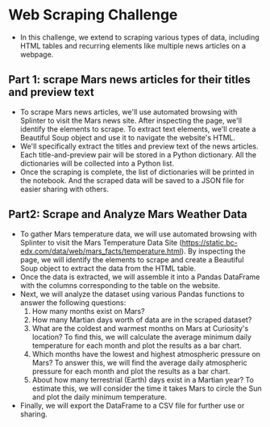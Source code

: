 # Web Scraping Challenge
- In this challenge, we extend to scraping various types of data, including HTML tables and recurring elements like multiple news articles on a webpage.

## Part 1: scrape Mars news articles for their titles and preview text

- To scrape Mars news articles, we'll use automated browsing with Splinter to visit the Mars news site. After inspecting the page, we'll identify the elements to scrape. To extract text elements, we'll create a Beautiful Soup object and use it to navigate the website's HTML.
- We'll specifically extract the titles and preview text of the news articles. Each title-and-preview pair will be stored in a Python dictionary. All the dictionaries will be collected into a Python list.
- Once the scraping is complete, the list of dictionaries will be printed in the notebook. And the scraped data will be saved to a JSON file for easier sharing with others.


## Part2: Scrape and Analyze Mars Weather Data

- To gather Mars temperature data, we will use automated browsing with Splinter to visit the Mars Temperature Data Site (https://static.bc-edx.com/data/web/mars_facts/temperature.html). By inspecting the page, we will identify the elements to scrape and create a Beautiful Soup object to extract the data from the HTML table.
- Once the data is extracted, we will assemble it into a Pandas DataFrame with the columns corresponding to the table on the website.
- Next, we will analyze the dataset using various Pandas functions to answer the following questions:
    1. How many months exist on Mars?
    2. How many Martian days worth of data are in the scraped dataset?
    3. What are the coldest and warmest months on Mars at Curiosity's location? To find this, we will calculate the average minimum daily temperature for each month and plot the results as a bar chart.
    4. Which months have the lowest and highest atmospheric pressure on Mars? To answer this, we will find the average daily atmospheric pressure for each month and plot the results as a bar chart.
    5. About how many terrestrial (Earth) days exist in a Martian year? To estimate this, we will consider the time it takes Mars to circle the Sun and plot the daily minimum temperature.
- Finally, we will export the DataFrame to a CSV file for further use or sharing.
